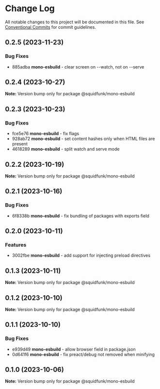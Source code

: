 # Change Log

All notable changes to this project will be documented in this file.
See [Conventional Commits](https://conventionalcommits.org) for commit guidelines.

## 0.2.5 (2023-11-23)

### Bug Fixes

* 885adba **mono-esbuild** - clear screen on --watch, not on --serve


## 0.2.4 (2023-10-27)

**Note:** Version bump only for package @squidfunk/mono-esbuild





## 0.2.3 (2023-10-23)

### Bug Fixes

* fce5e76 **mono-esbuild** - fix flags
* 928ab72 **mono-esbuild** - set content hashes only when HTML files are present
* 4618289 **mono-esbuild** - split watch and serve mode


## 0.2.2 (2023-10-19)

**Note:** Version bump only for package @squidfunk/mono-esbuild





## 0.2.1 (2023-10-16)

### Bug Fixes

* 6f8338b **mono-esbuild** - fix bundling of packages with exports field


## 0.2.0 (2023-10-11)

### Features

* 3002fbe **mono-esbuild** - add support for injecting preload directives


## 0.1.3 (2023-10-11)

**Note:** Version bump only for package @squidfunk/mono-esbuild





## 0.1.2 (2023-10-10)

**Note:** Version bump only for package @squidfunk/mono-esbuild





## 0.1.1 (2023-10-10)

### Bug Fixes

* e939d49 **mono-esbuild** - allow browser field in package.json
* 0d641f6 **mono-esbuild** - fix preact/debug not removed when minifying


## 0.1.0 (2023-10-06)

**Note:** Version bump only for package @squidfunk/mono-esbuild
